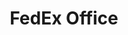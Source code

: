 ---
title: "FedEx Office"
url: /portland/fedex-office-southwest-barbur-boulevard/
shop: Kopieren
---